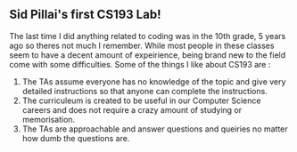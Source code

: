 ## Sid Pillai's first CS193 Lab!

The last time I did anything related to coding was in the 10th grade, 5 years ago so theres not much I remember. While most people in these classes seem to have a decent amount of expeirience, being brand new to the  field come with some difficulties. Some of the things I like about CS193 are :

1. The TAs assume everyone has no knowledge of the topic and give very detailed instructions so that anyone can complete the instructions.
2. The curriculeum is created to be useful in our Computer Science careers and does not require a crazy amount of studying or memorisation.
3. The TAs are approachable and answer questions and queiries no matter how dumb the questions are.
